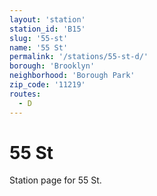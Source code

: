 ```yaml
---
layout: 'station'
station_id: 'B15'
slug: '55-st'
name: '55 St'
permalink: '/stations/55-st-d/'
borough: 'Brooklyn'
neighborhood: 'Borough Park'
zip_code: '11219'
routes:
  - D
---
```

# 55 St

Station page for 55 St.
